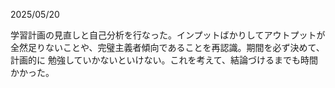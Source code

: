 2025/05/20

学習計画の見直しと自己分析を行なった。インプットばかりしてアウトプットが
全然足りないことや、完璧主義者傾向であることを再認識。期間を必ず決めて、計画的に
勉強していかないといけない。これを考えて、結論づけるまでも時間かかった。
